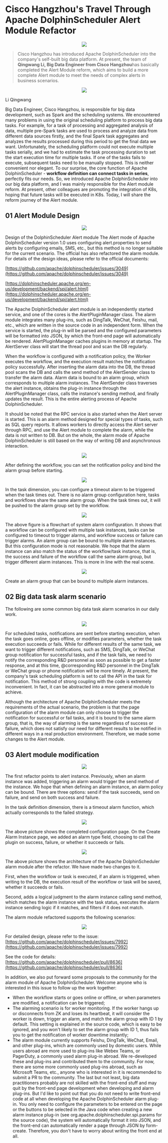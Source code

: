 # Cisco Hangzhou's Travel Through Apache DolphinScheduler Alert Module Refactor

<div align=center>

<img src="/img/3-16/Eng/1.png"/>

</div>

>Cisco Hangzhou has introduced Apache DolphinScheduler into the company's self-built big data platform. At present, the team of **Qingwang Li, Big Data Engineer from Cisco Hangzhou**has basically completed the Alert Module reform, which aims to build a more complete Alert module to meet the needs of complex alerts in business scenarios.
<div align=center>

<img src="/img/3-16/Eng/2.png"/>

</div>

Li Qingwang

Big Data Engineer, Cisco Hangzhou, is responsible for big data development, such as Spark and the scheduling systems.
We encountered many problems in using the original scheduling platform to process big data tasks. For example, for a task of processing and aggregated analysis of data, multiple pre-Spark tasks are used to process and analyze data from different data sources firstly, and the final Spark task aggregates and analyzes the results processed during this period to get the final data we want. Unfortunately, the scheduling platform could not execute multiple tasks serially, and we had to estimate the task processing duration to set the start execution time for multiple tasks. If one of the tasks fails to execute, subsequent tasks need to be manually stopped. This is neither convenient nor elegant.
To our surprise, the core function of Apache DolphinScheduler - **workflow definition can connect tasks in series**, perfectly fits our needs. So, we introduced Apache DolphinScheduler into our big data platform, and I was mainly responsible for the Alert module reform. At present, other colleagues are promoting the integration of K8s, hoping that future tasks will be executed in K8s.
Today, I will share the reform journey of the Alert module.

## 01 **Alert Module Design**

<div align=center>
<img src="/img/3-16/Eng/3.png"/>
</div>

Design of the DolphinScheduler Alert module
The Alert mode of Apache DolphinScheduler version 1.0 uses configuring alert.properties to  send alerts by configuring emails, SMS, etc., but this method is no longer suitable for the current scenario. The official has also refactored the alarm module. For details of the design ideas, please refer to the official documents:

[https://github.com/apache/dolphinscheduler/issues/3049](https://github.com/apache/dolphinscheduler/issues/3049)

[https://dolphinscheduler.apache.org/en-us/development/backend/spi/alert.html](https://dolphinscheduler.apache.org/en-us/development/backend/spi/alert.html)

The Apache DolphinScheduler alert module is an independently started service, and one of the cores is the AlertPluginManager class. The alarm module integrates many plug-ins, such as DingTalk, WeChat, Feishu, mail, etc., which are written in the source code in an independent form. When the service is started, the plug-in will be parsed and the configured parameters will be formatted into JSON, by which the front-end page will automatically be rendered. AlertPluginManager caches plugins in memory at startup. The AlertServer class will start the thread pool and scan the DB regularly.

When the workflow is configured with a notification policy, the Worker executes the workflow, and the execution result matches the notification policy successfully. After inserting the alarm data into the DB, the thread pool scans the DB and calls the send method of the AlertSender class to transfer the alarm data. Alarm data is bound to an alarm group, which corresponds to multiple alarm instances. The AlertSender class traverses the alert instance, obtains the plug-in instance through the AlertPluginManager class, calls the instance's sending method, and finally updates the result. This is the entire alerting process of Apache DolphinScheduler.

It should be noted that the RPC service is also started when the Alert server is started. This is an alarm method designed for special types of tasks, such as SQL query reports. It allows workers to directly access the Alert server through RPC, and use the Alert module to complete the alarm, while the data is not written to DB. But on the whole, the alarm mode of Apache DolphinScheduler is still based on the way of writing DB and asynchronous interaction.

<div align=center>

<img src="/img/3-16/Eng/4.png"/>

</div>

After defining the workflow, you can set the notification policy and bind the alarm group before starting.

<div align=center>

<img src="/img/3-16/Eng/5.png"/>

</div>

In the task dimension, you can configure a timeout alarm to be triggered when the task times out. There is no alarm group configuration here, tasks and workflows share the same alarm group. When the task times out, it will be pushed to the alarm group set by the workflow.

<div align=center>

<img src="/img/3-16/Eng/6.png"/>

</div>

The above figure is a flowchart of system alarm configuration. It shows that a workflow can be configured with multiple task instances, tasks can be configured to timeout to trigger alarms, and workflow success or failure can trigger alarms. An alarm group can be bound to multiple alarm instances. But this configuration mode is not reasonable. We hope that the alarm instance can also match the status of the workflow/task instance, that is, the success and failure of the workflow call the same alarm group, but trigger different alarm instances. This is more in line with the real scene.

<div align=center>

<img src="/img/3-16/Eng/7.png"/>

</div>

Create an alarm group that can be bound to multiple alarm instances.

## 02 **Big data task alarm scenario**

The following are some common big data task alarm scenarios in our daily work.

<div align=center>

<img src="/img/3-16/Eng/8.png"/>

</div>

For scheduled tasks, notifications are sent before starting execution, when the task goes online, goes offline, or modifies parameters, whether the task execution succeeds or fails. While for different results of the same task, we want to trigger different notifications, such as SMS, DingTalk, or WeChat group notification for successful tasks, and if the task fails, we need to notify the corresponding R&D personnel as soon as possible to get a faster response, and at this time, @corresponding R&D personnel in the DingTalk or WeChat group or phone notification will be more timely. At present, the company's task scheduling platform is set to call the API in the task for notification. This method of strong coupling with the code is extremely inconvenient. In fact, it can be abstracted into a more general module to achieve.

Although the architecture of Apache DolphinScheduler meets the requirements of the actual scenario, the problem is that the page configuration of the alarm module can only choose to trigger the notification for successful or fail tasks, and it is bound to the same alarm group, that is, the way of alarming is the same regardless of success or failure, which does not satisfy our need for different results to be notified in different ways in a real production environment. Therefore, we made some changes to the Alert module.

## 03 **Alert module modification**

<div align=center>

<img src="/img/3-16/Eng/9.png"/>

</div>

The first refactor points to alert instance. Previously, when an alarm instance was added, triggering an alarm would trigger the send method of the instance. We hope that when defining an alarm instance, an alarm policy can be bound. There are three options: send if the task succeeds, send on failure, and send on both success and failure.

In the task definition dimension, there is a timeout alarm function, which actually corresponds to the failed strategy.

<div align=center>

<img src="/img/3-16/Eng/10.png"/>

</div>

The above picture shows the completed configuration page. On the Create Alarm Instance page, we added an alarm type field, choosing to call the plugin on success, failure, or whether it succeeds or fails.

<div align=center>

<img src="/img/3-16/Eng/11.png"/>

</div>

The above picture shows the architecture of the Apache DolphinScheduler alarm module after the refactor. We have made two changes to it.

First, when the workflow or task is executed, if an alarm is triggered, when writing to the DB, the execution result of the workflow or task will be saved, whether it succeeds or fails.

Second, adds a logical judgment to the alarm instance calling send method, which matches the alarm instance with the task status, executes the alarm instance sending logic if it matches, and filters if it does not match.

The alarm module refactored supports the following scenarios:

<div align=center>

<img src="/img/3-16/Eng/12.png"/>

</div>

For detailed design, please refer to the issue: [https://github.com/apache/dolphinscheduler/issues/7992](https://github.com/apache/dolphinscheduler/issues/7992)

See the code for details: [https://github.com/apache/dolphinscheduler/pull/8636](https://github.com/apache/dolphinscheduler/pull/8636)

In addition, we also put forward some proposals to the community for the alarm module of Apache DolphinScheduler. Welcome anyone who is interested in this issue to follow up the work together:

* When the workflow starts or goes online or offline, or when parameters are modified, a notification can be triggered;
* The alarming scenario is for worker monitoring. If the worker hangs up or disconnects from ZK and loses its heartbeat, it will consider the worker is down, trigger an alarm, and match the alarm group with ID 1 by default. This setting is explained in the source code, which is easy to be ignored, and you won't likely to set the alarm group with ID 1, thus fails you to get the notification of worker downtime instantly;
* The alarm module currently supports Feishu, DingTalk, WeChat, Email, and other plug-ins, which are commonly used by domestic users. While users abroad are more used to plug-ins like Webex Teams, or PagerDuty, a commonly used alarm plug-in abroad. We re-developed these and plug-ins and contributed them to the community. For now, there are some more commonly used plug-ins abroad, such as Microsoft Teams, etc., anyone who is interested in it is recommended to submit a PR to the community.
The last but not least, big data practitioners probably are not skilled with the front-end stuff and may quit by the front-end page development when developing and alarm plug-ins. But I'd like to point out that you do not need to write front-end code at all when developing the Apache DolphinScheduler alarm plug-in. You only need to configure the parameters to be entered on the page or the buttons to be selected in the Java code when creating a new alarm instance plug-in (see org.apache.dolphinscheduler.spi.params for the source code), the system will automatically format it into JSON, and the front-end can automatically render a page through JSON by form-create. Therefore, you don't have to worry about writing the front end at all.

